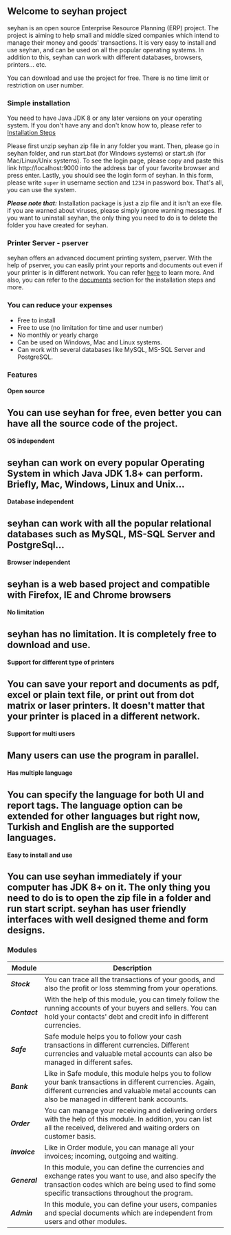 ## Welcome to seyhan project

seyhan is an open source Enterprise Resource Planning (ERP) project. The project is aiming to help small and middle sized companies which intend to manage their money and goods' transactions. It is very easy to install and use seyhan, and can be used on all the popular operating systems. In addition to this, seyhan can work with different databases, browsers, printers... etc.

You can download and use the project for free. There is no time limit or restriction on user number.

### Simple installation

You need to have Java JDK 8 or any later versions on your operating system. If you don't have any and don't know how to, please refer to [Installation Steps](http://www.seyhanproject.com/docs/#/others/install)

Please first unzip seyhan zip file in any folder you want. Then, please go in seyhan folder, and run start.bat (for Windows systems) or start.sh (for Mac/Linux/Unix systems). To see the login page, please copy and paste this link http://localhost:9000 into the address bar of your favorite browser and press enter. Lastly, you should see the login form of seyhan. In this form, please write `super` in username section and `1234` in password box. That's all, you can use the system.

**_Please note that:_** Installation package is just a zip file and it isn't an exe file. if you are warned about viruses, please simply ignore warning messages. If you want to uninstall seyhan, the only thing you need to do is to delete the folder you have created for seyhan.

### Printer Server - pserver

seyhan offers an advanced document printing system, pserver. With the help of pserver, you can easily print your reports and documents out even if your printer is in different network. You can refer [here](http://www.seyhanproject.com/docs/#/printing/pservice) to learn more. And also, you can refer to the [documents](http://www.seyhanproject.com/docs) section for the installation steps and more.

### You can reduce your expenses
* Free to install
* Free to use (no limitation for time and user number)
* No monthly or yearly charge
* Can be used on Windows, Mac and Linux systems.
* Can work with several databases like MySQL, MS-SQL Server and PostgreSQL.

### Features

#### Open source
You can use seyhan for free, even better you can have all the source code of the project.
---

#### OS independent
seyhan can work on every popular Operating System in which Java JDK 1.8+ can perform. Briefly, Mac, Windows, Linux and Unix...
---

#### Database independent
seyhan can work with all the popular relational databases such as MySQL, MS-SQL Server and PostgreSql...
---

#### Browser independent
seyhan is a web based project and compatible with Firefox, IE and Chrome browsers
---

#### No limitation
seyhan has no limitation. It is completely free to download and use.
---

#### Support for different type of printers
You can save your report and documents as pdf, excel or plain text file, or print out from dot matrix or laser printers. It doesn't matter that your printer is placed in a different network.
---

#### Support for multi users
Many users can use the program in parallel.
---

#### Has multiple language
You can specify the language for both UI and report tags. The language option can be extended for other languages but right now, Turkish and English are the supported languages.
---

#### Easy to install and use
You can use seyhan immediately if your computer has JDK 8+ on it. The only thing you need to do is to open the zip file in a folder and run start script. seyhan has user friendly interfaces with well designed theme and form designs.
---

### Modules

| Module  | Description |
| ------- | ----------- |
| _**Stock**_   | You can trace all the transactions of your goods, and also the profit or loss stemming from your operations. |
| _**Contact**_ | With the help of this module, you can timely follow the running accounts of your buyers and sellers. You can hold your contacts' debt and credit info in different currencies. |
| _**Safe**_    | Safe module helps you to follow your cash transactions in different currencies. Different currencies and valuable metal accounts can also be managed in different safes. |
| _**Bank**_    | Like in Safe module, this module helps you to follow your bank transactions in different currencies. Again, different currencies and valuable metal accounts can also be managed in different bank accounts. |
| _**Order**_   | You can manage your receiving and delivering orders with the help of this module. In addition, you can list all the received, delivered and waiting orders on customer basis. |
| _**Invoice**_ | Like in Order module, you can manage all your invoices; incoming, outgoing and waiting. |
| _**General**_ | In this module, you can define the currencies and exchange rates you want to use, and also specify the transaction codes which are being used to find some specific transactions throughout the program. |
| _**Admin**_   | In this module, you can define your users, companies and special documents which are independent from users and other modules. |
